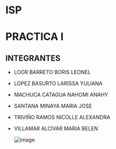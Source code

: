 # ISP
# PRACTICA I
## INTEGRANTES 
* LOOR BARRETO BORIS LEONEL
* LOPEZ BASURTO LARISSA YULIANA 
* MACHUCA CATAGUA NAHOMI ANAHY
* SANTANA MINAYA MARIA JOSE
* TRIVIÑO RAMOS NICOLLE ALEXANDRA
* VILLAMAR ALCIVAR MARIA BELEN

  ![image](https://github.com/NahomiMachuca/ISP/assets/89893604/96d19cb2-47c9-4d15-b627-df56ca3ab56d)

